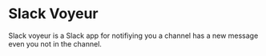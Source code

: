 # Slack Voyeur
Slack voyeur is a Slack app for notifiying you a channel has a new message even you not in the channel.